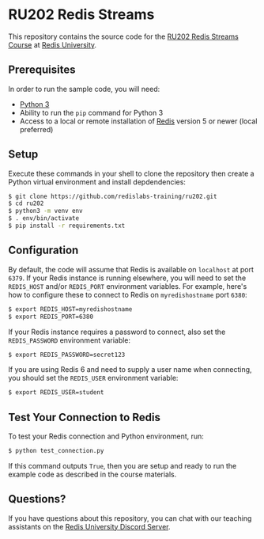 # RU202 Redis Streams

This repository contains the source code for the [RU202 Redis Streams Course](https://university.redislabs.com/courses/ru202/) at [Redis University](https://university.redislabs.com/).

## Prerequisites

In order to run the sample code, you will need:

* [Python 3](https://www.python.org/downloads/)
* Ability to run the `pip` command for Python 3
* Access to a local or remote installation of [Redis](https://redis.io/download) version 5 or newer (local preferred)

## Setup

Execute these commands in your shell to clone the repository then create a Python virtual environment and install depdendencies:

```bash
$ git clone https://github.com/redislabs-training/ru202.git
$ cd ru202
$ python3 -m venv env
$ . env/bin/activate
$ pip install -r requirements.txt
```

## Configuration

By default, the code will assume that Redis is available on `localhost` at port `6379`.  If your Redis instance is running elsewhere, you will need to set the `REDIS_HOST` and/or `REDIS_PORT` environment variables.  For example, here's how to configure these to connect to Redis on `myredishostname` port `6380`:

```bash
$ export REDIS_HOST=myredishostname
$ export REDIS_PORT=6380
```

If your Redis instance requires a password to connect, also set the `REDIS_PASSWORD` environment variable:

```bash
$ export REDIS_PASSWORD=secret123
```

If you are using Redis 6 and need to supply a user name when connecting, you should set the `REDIS_USER` environment variable:

```bash
$ export REDIS_USER=student
```

## Test Your Connection to Redis

To test your Redis connection and Python environment, run:

```bash
$ python test_connection.py
```

If this command outputs `True`, then you are setup and ready to run the example code as described in the course materials.

## Questions?

If you have questions about this repository, you can chat with our teaching assistants on the [Redis University Discord Server](https://discord.gg/3wseBzw).